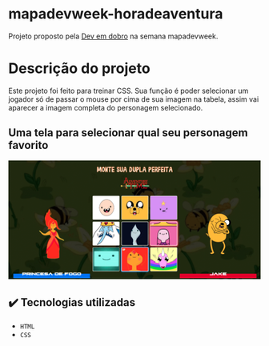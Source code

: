 # mapadevweek-horadeaventura
Projeto proposto pela [Dev em dobro](https://www.youtube.com/c/devemdobro) na semana mapadevweek.

# Descrição do projeto
Este projeto foi feito para treinar CSS. Sua função é poder selecionar um jogador só de passar o mouse por cima de sua imagem na tabela, assim vai aparecer a imagem completa do personagem selecionado.

## Uma tela para selecionar qual seu personagem favorito
![Tela de opções](./src/imagens/telahoradeaventura.png)



## ✔️ Tecnologias utilizadas

- ``HTML``
- ``CSS``

